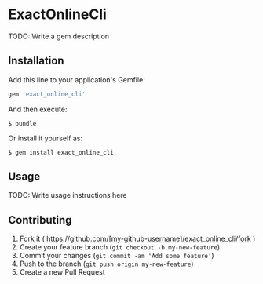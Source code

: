 # ExactOnlineCli

TODO: Write a gem description

## Installation

Add this line to your application's Gemfile:

```ruby
gem 'exact_online_cli'
```

And then execute:

    $ bundle

Or install it yourself as:

    $ gem install exact_online_cli

## Usage

TODO: Write usage instructions here

## Contributing

1. Fork it ( https://github.com/[my-github-username]/exact_online_cli/fork )
2. Create your feature branch (`git checkout -b my-new-feature`)
3. Commit your changes (`git commit -am 'Add some feature'`)
4. Push to the branch (`git push origin my-new-feature`)
5. Create a new Pull Request
